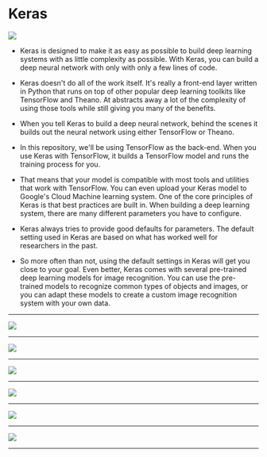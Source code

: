 # Keras
![](https://github.com/dineshsonachalam/Tensorflow-Basics/blob/master/Building_Deep_Learning_Application_with_Keras_2.0/Pictures/1.png)
- Keras is designed to make it as easy as possible to build deep learning systems with as little complexity as possible. With Keras, you can build a deep neural network with only with only a few lines of code.

- Keras doesn't do all of the work itself. It's really a front-end layer written in Python that runs on top of other popular deep learning toolkits like TensorFlow and Theano. At abstracts away a lot of the complexity of using those tools while still giving you many of the benefits. 

- When you tell Keras to build a deep neural network, behind the scenes it builds out the neural network using either TensorFlow or Theano. 

- In this repository, we'll be using TensorFlow as the back-end. When you use Keras with TensorFlow, it builds a TensorFlow model and runs the training process for you.

- That means that your model is compatible with most tools and utilities that work with TensorFlow. You can even upload your Keras model to Google's Cloud Machine learning system. One of the core principles of Keras is that best practices are built in. When building a deep learning system, there are many different parameters you have to configure.

- Keras always tries to provide good defaults for parameters. The default setting used in Keras are based on what has worked well for researchers in the past.

- So more often than not, using the default settings in Keras will get you close to your goal. Even better, Keras comes with several pre-trained deep learning models for image recognition. You can use the pre-trained models to recognize common types of objects and images, or you can adapt these models to create a custom image recognition system with your own data.

***
![](https://github.com/dineshsonachalam/Tensorflow-Basics/blob/master/Building_Deep_Learning_Application_with_Keras_2.0/Pictures/2.png)


***
![](https://github.com/dineshsonachalam/Tensorflow-Basics/blob/master/Building_Deep_Learning_Application_with_Keras_2.0/Pictures/3.png)


***

![](https://github.com/dineshsonachalam/Tensorflow-Basics/blob/master/Building_Deep_Learning_Application_with_Keras_2.0/Pictures/4.png)


***

![](https://github.com/dineshsonachalam/Tensorflow-Basics/blob/master/Building_Deep_Learning_Application_with_Keras_2.0/Pictures/5.png)

***

![](https://github.com/dineshsonachalam/Tensorflow-Basics/blob/master/Building_Deep_Learning_Application_with_Keras_2.0/Pictures/6.png)

***

![](https://github.com/dineshsonachalam/Tensorflow-Basics/blob/master/Building_Deep_Learning_Application_with_Keras_2.0/Pictures/7.png)


***

